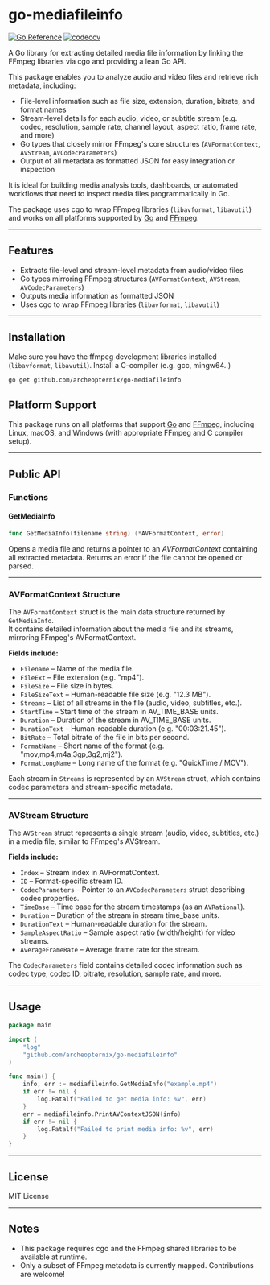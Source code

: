 # go-mediafileinfo
[![Go Reference](https://pkg.go.dev/badge/github.com/archeopternix/go-mediafileinfo.svg)](https://pkg.go.dev/github.com/archeopternix/go-mediafileinfo)
[![codecov](https://codecov.io/gh/archeopternix/go-mediafileinfo/branch/main/graph/badge.svg)](https://codecov.io/gh/archeopternix/go-mediafileinfo)

A Go library for extracting detailed media file information by linking the FFmpeg libraries via cgo and providing a lean Go API.

This package enables you to analyze audio and video files and retrieve rich metadata, including:
- File-level information such as file size, extension, duration, bitrate, and format names
- Stream-level details for each audio, video, or subtitle stream (e.g. codec, resolution, sample rate, channel layout, aspect ratio, frame rate, and more)
- Go types that closely mirror FFmpeg's core structures (`AVFormatContext`, `AVStream`, `AVCodecParameters`)
- Output of all metadata as formatted JSON for easy integration or inspection

It is ideal for building media analysis tools, dashboards, or automated workflows that need to inspect media files programmatically in Go.

The package uses cgo to wrap FFmpeg libraries (`libavformat`, `libavutil`) and works on all platforms supported by [Go](https://go.dev/) and [FFmpeg](https://ffmpeg.org/).

---

## Features

- Extracts file-level and stream-level metadata from audio/video files
- Go types mirroring FFmpeg structures (`AVFormatContext`, `AVStream`, `AVCodecParameters`)
- Outputs media information as formatted JSON
- Uses cgo to wrap FFmpeg libraries (`libavformat`, `libavutil`)

---

## Installation

Make sure you have the ffmpeg development libraries installed (`libavformat`, `libavutil`).
Install a C-compiler (e.g. gcc, mingw64..)

```bash
go get github.com/archeopternix/go-mediafileinfo
```


## Platform Support

This package runs on all platforms that support [Go](https://go.dev/) and [FFmpeg](https://ffmpeg.org/), including Linux, macOS, and Windows (with appropriate FFmpeg and C compiler setup).

---


## Public API

### Functions

#### GetMediaInfo

```go
func GetMediaInfo(filename string) (*AVFormatContext, error)
```

Opens a media file and returns a pointer to an *AVFormatContext* containing all extracted metadata.
Returns an error if the file cannot be opened or parsed.


---

### AVFormatContext Structure

The `AVFormatContext` struct is the main data structure returned by `GetMediaInfo`.  
It contains detailed information about the media file and its streams, mirroring FFmpeg's AVFormatContext.

**Fields include:**

- `Filename` – Name of the media file.
- `FileExt` – File extension (e.g. "mp4").
- `FileSize` – File size in bytes.
- `FileSizeText` – Human-readable file size (e.g. "12.3 MB").
- `Streams` – List of all streams in the file (audio, video, subtitles, etc.).
- `StartTime` – Start time of the stream in AV_TIME_BASE units.
- `Duration` – Duration of the stream in AV_TIME_BASE units.
- `DurationText` – Human-readable duration (e.g. "00:03:21.45").
- `BitRate` – Total bitrate of the file in bits per second.
- `FormatName` – Short name of the format (e.g. "mov,mp4,m4a,3gp,3g2,mj2").
- `FormatLongName` – Long name of the format (e.g. "QuickTime / MOV").

Each stream in `Streams` is represented by an `AVStream` struct, which contains codec parameters and stream-specific metadata.

---

### AVStream Structure

The `AVStream` struct represents a single stream (audio, video, subtitles, etc.) in a media file, similar to FFmpeg's AVStream.

**Fields include:**

- `Index` – Stream index in AVFormatContext.
- `ID` – Format-specific stream ID.
- `CodecParameters` – Pointer to an `AVCodecParameters` struct describing codec properties.
- `TimeBase` – Time base for the stream timestamps (as an `AVRational`).
- `Duration` – Duration of the stream in stream time_base units.
- `DurationText` – Human-readable duration for the stream.
- `SampleAspectRatio` – Sample aspect ratio (width/height) for video streams.
- `AverageFrameRate` – Average frame rate for the stream.

The `CodecParameters` field contains detailed codec information such as codec type, codec ID, bitrate, resolution, sample rate, and more.

---


## Usage

```go
package main

import (
    "log"
    "github.com/archeopternix/go-mediafileinfo"
)

func main() {
    info, err := mediafileinfo.GetMediaInfo("example.mp4")
    if err != nil {
        log.Fatalf("Failed to get media info: %v", err)
    }
    err = mediafileinfo.PrintAVContextJSON(info)
    if err != nil {
        log.Fatalf("Failed to print media info: %v", err)
    }
}
```

---

## License

MIT License

---

## Notes

- This package requires cgo and the FFmpeg shared libraries to be available at runtime.
- Only a subset of FFmpeg metadata is currently mapped. Contributions are welcome!
